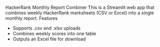 HackerRank Monthly Report Combiner
This is a Streamlit web app that combines weekly HackerRank marksheets (CSV or Excel) into a single monthly report.
Features
- Supports .csv and .xlsx uploads
- Combines weekly scores into one table
- Outputs an Excel file for download
